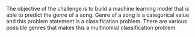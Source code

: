 The objective of the challenge is to build a machine learning model that is able to predict the genre of a song. Genre of a song is a categorical value and this problem statement is a classification problem. There are various possible genres that makes this a multinomial classification problem.
